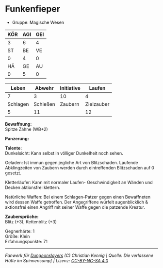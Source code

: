 # Funkenfieper  
- Gruppe: Magische Wesen  

| KÖR | AGI | GEI |  
| --- | --- | --- |  
| 3   | 6   | 4   |
| ST  | BE  | VE  |  
| 0   | 4   | 0   |
| HÄ  | GE  | AU  |  
| 0   | 5   | 0   |


| Leben    | Abwehr   | Initiative | Laufen     |
| -------- | -------- | ---------- | ---------- |
| 7        | 3        | 10         | 4          |
| Schlagen | Schießen | Zaubern    | Zielzauber |
| 5        | 11       |            | 12         |

**Bewaffnung:**  
Spitze Zähne (WB+2)

**Panzerung:**  


**Talente:**  
Dunkelsicht: Kann selbst in völliger Dunkelheit noch sehen. 

Geladen: Ist immun gegen jegliche Art von Blitzschaden. Laufende Abklingzeiten von Zaubern werden durch eintreffenden Blitzschaden auf 0 gesetzt. 

Kletterläufer: Kann mit normaler Laufen- Geschwindigkeit an Wänden und Decken aktionsfrei klettern. 

Natürliche Waffen: Bei einem Schlagen-Patzer gegen einen Bewaffneten wird dessen Waffe getroffen. Der Angegriffene würfelt augenblicklich & aktionsfrei einen Angriff mit seiner Waffe gegen die patzende Kreatur. 


**Zaubersprüche:**  
Blitz (+3), Kettenblitz (+3)

Gegnerhärte: 1  
Größe: Klein  
Erfahrungspunkte: 71  



___
*Fanwerk für [Dungeonslayers](https://www.dungeonslayers.net/) (C) Christian Kennig | Quelle: Die verlassene Hütte im Spinnensumpf | Lizenz: [CC-BY-NC-SA 4.0](https://creativecommons.org/licenses/by-nc-sa/4.0/deed.de)*